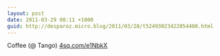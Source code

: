 ```yaml
---
layout: post
date: 2011-03-29 08:11 +1000
guid: http://desparoz.micro.blog/2011/03/28/t52493023422054400.html
---
```

Coffee (@ Tango) [4sq.com/e1NbkX](http://4sq.com/e1NbkX)
